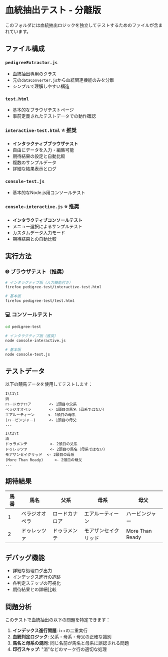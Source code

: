 # 血統抽出テスト - 分離版

このフォルダには血統抽出ロジックを独立してテストするためのファイルが含まれています。

## ファイル構成

### `pedigreeExtractor.js`
- 血統抽出専用のクラス
- 元の`dataConverter.js`から血統関連機能のみを分離
- シンプルで理解しやすい構造

### `test.html`
- 基本的なブラウザテストページ
- 事前定義されたテストデータでの動作確認

### `interactive-test.html` ⭐ **推奨**
- **インタラクティブブラウザテスト**
- 自由にデータを入力・編集可能
- 期待結果の設定と自動比較
- 複数のサンプルデータ
- 詳細な結果表示とログ

### `console-test.js`
- 基本的なNode.js用コンソールテスト

### `console-interactive.js` ⭐ **推奨**
- **インタラクティブコンソールテスト**
- メニュー選択によるサンプルテスト
- カスタムデータ入力モード
- 期待結果との自動比較

## 実行方法

### 🌐 ブラウザテスト（推奨）
```bash
# インタラクティブ版（入力機能付き）
firefox pedigree-test/interactive-test.html

# 基本版
firefox pedigree-test/test.html
```

### 💻 コンソールテスト
```bash
cd pedigree-test

# インタラクティブ版（推奨）
node console-interactive.js

# 基本版
node console-test.js
```

## テストデータ

以下の競馬データを使用してテストします：

```
1\t1\t
消
ロードカナロア        <- 1頭目の父系
ベラジオオペラ        <- 1頭目の馬名（母系ではない）
エアルーティーン      <- 1頭目の母系
(ハービンジャー)      <- 1頭目の母父
...

1\t2\t
消  
ドゥラメンテ          <- 2頭目の父系
ドゥレッツァ          <- 2頭目の馬名（母系ではない）
モアザンセイクリッド  <- 2頭目の母系
(More Than Ready)     <- 2頭目の母父
...
```

## 期待結果

| 馬番 | 馬名 | 父系 | 母系 | 母父 |
|------|------|------|------|------|
| 1 | ベラジオオペラ | ロードカナロア | エアルーティーン | ハービンジャー |
| 2 | ドゥレッツァ | ドゥラメンテ | モアザンセイクリッド | More Than Ready |

## デバッグ機能

- 詳細な処理ログ出力
- インデックス進行の追跡
- 各判定ステップの可視化
- 期待結果との詳細比較

## 問題分析

このテストで血統抽出の以下の問題を特定できます：

1. **インデックス進行問題**: i++の二重実行
2. **血統判定ロジック**: 父系・母系・母父の正確な識別
3. **馬名と母系の混同**: 同じ名前が馬名と母系に誤認される問題
4. **印行スキップ**: "消"などのマーク行の適切な処理